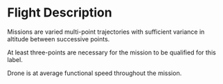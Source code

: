 # Flight Description

Missions are varied multi-point trajectories with sufficient variance in
altitude between successive points.

At least three-points are necessary for the mission to be qualified for this
label.

Drone is at average functional speed throughout the mission.
